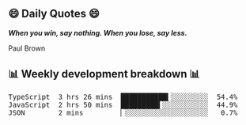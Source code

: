 ## 😄 Daily Quotes 😄

_**When you win, say nothing. When you lose, say less.**_

Paul Brown



## 📊 Weekly development breakdown 📊

<pre>TypeScript  3 hrs 26 mins  ███████████▍░░░░░░░░░  54.4%
JavaScript  2 hrs 50 mins  █████████▍░░░░░░░░░░░  44.9%
JSON        2 mins         ▏░░░░░░░░░░░░░░░░░░░░   0.7%</pre>
